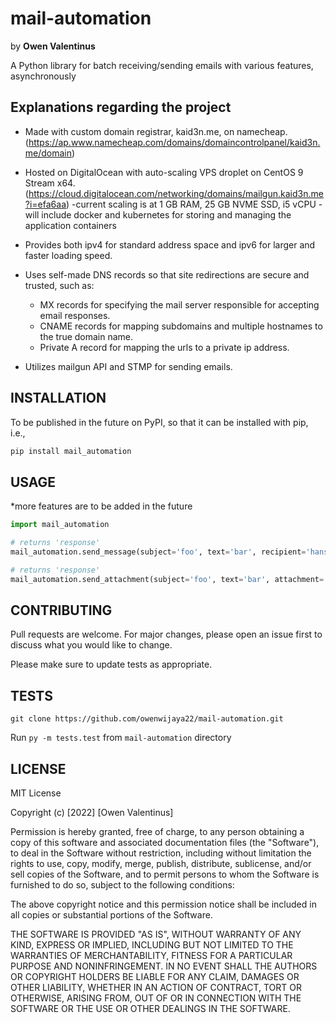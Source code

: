 # mail-automation

by **Owen Valentinus**

A Python library for batch receiving/sending emails with various features, asynchronously

## Explanations regarding the project

* Made with custom domain registrar, kaid3n.me, on namecheap. (<https://ap.www.namecheap.com/domains/domaincontrolpanel/kaid3n.me/domain>)

* Hosted on DigitalOcean  with auto-scaling VPS droplet on CentOS 9 Stream x64. (<https://cloud.digitalocean.com/networking/domains/mailgun.kaid3n.me?i=efa6aa>)
-current scaling is at 1 GB RAM, 25 GB NVME SSD, i5 vCPU
-will include docker and kubernetes for storing and managing the application containers

* Provides both ipv4 for standard address space and ipv6   for larger and faster loading speed.

* Uses self-made DNS records so that site redirections are secure and trusted, such as:
  * MX records for specifying the mail server responsible for accepting email responses.
  * CNAME records for mapping subdomains and multiple hostnames to the true domain name.
  * Private A record for mapping the urls to a private ip address.

* Utilizes mailgun API and STMP for sending emails.

## INSTALLATION

To be published in the future on PyPI, so that it can be installed with pip, i.e.,

```powershell
pip install mail_automation
```

## USAGE

*more features are to be added in the future

```python
import mail_automation

# returns 'response'
mail_automation.send_message(subject='foo', text='bar', recipient='hansv149@gmail.com')

# returns 'response'
mail_automation.send_attachment(subject='foo', text='bar', attachment='./data/gg1.jpg', recipient='hansv149@gmail.com')

```

## CONTRIBUTING

Pull requests are welcome. For major changes, please open an issue first
to discuss what you would like to change.

Please make sure to update tests as appropriate.

## TESTS

`git clone https://github.com/owenwijaya22/mail-automation.git`

Run `py -m tests.test` from  `mail-automation` directory

## LICENSE

MIT License

Copyright (c) [2022] [Owen Valentinus]

Permission is hereby granted, free of charge, to any person obtaining a copy
of this software and associated documentation files (the "Software"), to deal
in the Software without restriction, including without limitation the rights
to use, copy, modify, merge, publish, distribute, sublicense, and/or sell
copies of the Software, and to permit persons to whom the Software is
furnished to do so, subject to the following conditions:

The above copyright notice and this permission notice shall be included in all
copies or substantial portions of the Software.

THE SOFTWARE IS PROVIDED "AS IS", WITHOUT WARRANTY OF ANY KIND, EXPRESS OR
IMPLIED, INCLUDING BUT NOT LIMITED TO THE WARRANTIES OF MERCHANTABILITY,
FITNESS FOR A PARTICULAR PURPOSE AND NONINFRINGEMENT. IN NO EVENT SHALL THE
AUTHORS OR COPYRIGHT HOLDERS BE LIABLE FOR ANY CLAIM, DAMAGES OR OTHER
LIABILITY, WHETHER IN AN ACTION OF CONTRACT, TORT OR OTHERWISE, ARISING FROM,
OUT OF OR IN CONNECTION WITH THE SOFTWARE OR THE USE OR OTHER DEALINGS IN THE
SOFTWARE.
